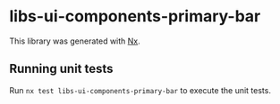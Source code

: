 # libs-ui-components-primary-bar

This library was generated with [Nx](https://nx.dev).

## Running unit tests

Run `nx test libs-ui-components-primary-bar` to execute the unit tests.
